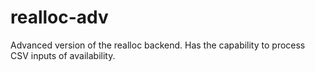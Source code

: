# realloc-adv

Advanced version of the realloc backend. Has the capability to process CSV inputs of availability.
